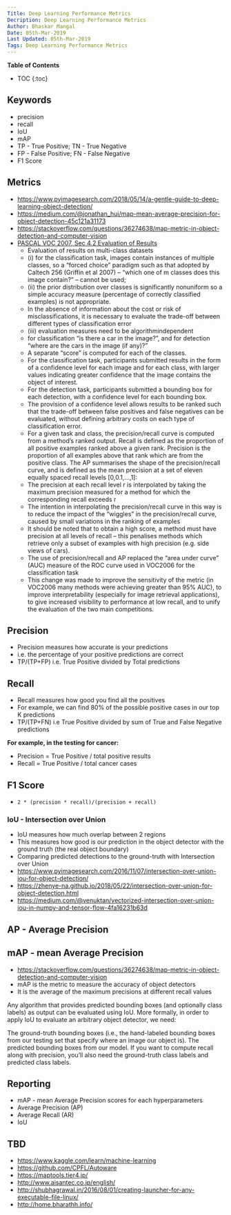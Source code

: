 ```yaml
---
Title: Deep Learning Performance Metrics
Decription: Deep Learning Performance Metrics
Author: Bhaskar Mangal
Date: 05th-Mar-2019
Last Updated: 05th-Mar-2019
Tags: Deep Learning Performance Metrics
---
```



**Table of Contents**
* TOC
{:toc}


## Keywords
* precision
* recall
* IoU
* mAP
* TP - True Positive; TN - True Negative
* FP - False Positive; FN - False Negative
* F1 Score


## Metrics
* https://www.pyimagesearch.com/2018/05/14/a-gentle-guide-to-deep-learning-object-detection/
* https://medium.com/@jonathan_hui/map-mean-average-precision-for-object-detection-45c121a31173
* https://stackoverflow.com/questions/36274638/map-metric-in-object-detection-and-computer-vision
* [PASCAL VOC 2007, Sec 4.2 Evaluation of Results](http://homepages.inf.ed.ac.uk/ckiw/postscript/ijcv_voc09.pdf)
  * Evaluation of results on multi-class datasets
  * (i) for the classification task, images contain instances of multiple classes, so a “forced choice” paradigm such as that adopted by Caltech 256 (Griffin et al 2007) – “which one of m classes does this image contain?” – cannot be used; 
  * (ii) the prior distribution over classes is significantly nonuniform so a simple accuracy measure (percentage of correctly classified examples) is not appropriate.
  * In the absence of information about the cost or risk of misclassifications, it is necessary to evaluate the trade-off between different types of classification error
  * (iii) evaluation measures need to be algorithmindependent
  * for classification “is there a car in the image?”, and for detection “where are the cars in the image (if any)?”
  * A separate “score” is computed for each of the classes. 
  * For the classification task, participants submitted results in the form of a confidence level for each image and for each class, with larger values indicating greater confidence that the image contains the object of interest. 
  * For the detection task, participants submitted a bounding box for each detection, with a confidence level for each bounding box.
  * The provision of a confidence level allows results to be ranked such that the trade-off between false positives and false negatives can be evaluated, without defining arbitrary costs on each type of classification error.
  * For a given task and class, the precision/recall curve is computed from a method’s ranked output. Recall is defined as the proportion of all positive examples ranked above a given rank. Precision is the proportion of all examples above that rank which are from the positive class. The AP summarises the shape of the precision/recall curve, and is defined as the mean precision at a set of eleven equally spaced recall levels [0,0.1,...,1]:
  * The precision at each recall level r is interpolated by taking the maximum precision measured for a method for which the corresponding recall exceeds r
  * The intention in interpolating the precision/recall curve in this way is to reduce the impact of the “wiggles” in the precision/recall curve, caused by small variations in the ranking of examples
  * It should be noted that to obtain a high score, a method must have precision at all levels of recall – this penalises methods which retrieve only a subset of examples with high precision (e.g. side views of cars).
  * The use of precision/recall and AP replaced the “area under curve” (AUC) measure of the ROC curve used in VOC2006 for the classification task
  * This change was made to improve the sensitivity of the metric (in VOC2006 many methods were achieving greater than 95% AUC), to improve interpretability (especially for image retrieval applications), to give increased visibility to performance at low recall, and to unify the evaluation of the two main competitions.


## Precision 
* Precision measures how accurate is your predictions
* i.e. the percentage of your positive predictions are correct
* TP/(TP+FP) i.e. True Positive divided by Total predictions


## Recall
* Recall measures how good you find all the positives
* For example, we can find 80% of the possible positive cases in our top K predictions
* TP/(TP+FN) i.e True Positive divided by sum of True and False Negative predictions

**For example, in the testing for cancer:**
* Precision = True Positive / total positive results
* Recall = True Positive / total cancer cases


## F1 Score
* `2 * (precision * recall)/(precision + recall)`


### IoU - Intersection over Union
* IoU measures how much overlap between 2 regions
* This measures how good is our prediction in the object detector with the ground truth (the real object boundary)
* Comparing predicted detections to the ground-truth with Intersection over Union
* https://www.pyimagesearch.com/2016/11/07/intersection-over-union-iou-for-object-detection/
* https://zhenye-na.github.io/2018/05/22/intersection-over-union-for-object-detection.html
* https://medium.com/@venuktan/vectorized-intersection-over-union-iou-in-numpy-and-tensor-flow-4fa16231b63d


## AP - Average Precision


## mAP - mean Average Precision
* https://stackoverflow.com/questions/36274638/map-metric-in-object-detection-and-computer-vision
* mAP is the metric to measure the accuracy of object detectors
* It is the average of the maximum precisions at different recall values



Any algorithm that provides predicted bounding boxes (and optionally class labels) as output can be evaluated using IoU. More formally, in order to apply IoU to evaluate an arbitrary object detector, we need:

The ground-truth bounding boxes (i.e., the hand-labeled bounding boxes from our testing set that specify where an image our object is).
The predicted bounding boxes from our model.
If you want to compute recall along with precision, you’ll also need the ground-truth class labels and predicted class labels.


## **Reporting**
* mAP - mean Average Precision scores for each hyperparameters
* Average Precision  (AP)
* Average Recall     (AR)
* IoU


## TBD
* https://www.kaggle.com/learn/machine-learning
* https://github.com/CPFL/Autoware
* https://maptools.tier4.jp/
* http://www.aisantec.co.jp/english/
* http://shubhagrawal.in/2016/08/01/creating-launcher-for-any-executable-file-linux/
* http://home.bharathh.info/

